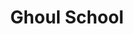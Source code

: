 ---
layout: video
series: Mike and Bootsy
episode: 38
title: Ghoul School
permalink: /mike-and-bootsy/episode-38
video_id: n7xRxyviqXI
release_date: 2016-10-06
platforms:
  - Nintendo Entertainment System
short_platforms:
  - NES
thumbnails:
games:
  - Ghoul School
current_description: |
  Mike Matei and Bootsy play Ghoul School.. a horror themed NES game about a High School Teenager battling Monsters!
---